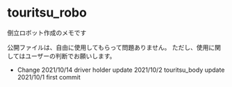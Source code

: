 # touritsu_robo

倒立ロボット作成のメモです

公開ファイルは、自由に使用してもらって問題ありません。
ただし、使用に関してはユーザーの判断でお願いします。

- Change
2021/10/14 driver holder update
2021/10/2 touritsu_body update
2021/10/1 first commit
